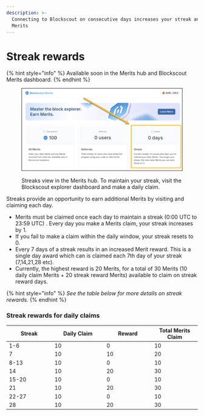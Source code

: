 ```yaml
---
description: >-
  Connecting to Blockscout on consecutive days increases your streak and your
  Merits
---
```


# Streak rewards

{% hint style="info" %}
Available soon in the Merits hub and Blockscout Merits dashboard.
{% endhint %}

<figure><img src="../../.gitbook/assets/merits-hub.png" alt=""><figcaption><p>Streaks view in the Merits hub. To maintain your streak, visit the Blockscout explorer dashboard and make a daily claim.</p></figcaption></figure>

Streaks provide an opportunity to earn additional Merits by visiting and claiming each day.&#x20;

* Merits must be claimed once each day to maintain a streak (0:00 UTC to 23:59 UTC) . Every day you make a Merits claim, your streak increases by 1.&#x20;
* If you fail to make a claim within the daily window, your streak resets to 0.&#x20;
* Every 7 days of a streak results in an increased Merit reward. This is a single day award which can is claimed each 7th day of your streak (7,14,21,28 etc).&#x20;
* Currently, the highest reward is 20 Merits, for a total of 30 Merits (10 daily claim Merits + 20 streak reward Merits) available to claim on streak reward days.

{% hint style="info" %}
_See the table below for more details on streak rewards._
{% endhint %}

### Streak rewards for daily claims

<table><thead><tr><th width="106">Streak</th><th width="123">Daily Claim</th><th width="112">Reward</th><th>Total Merits Claim</th></tr></thead><tbody><tr><td>1-6</td><td>10</td><td>0</td><td>10</td></tr><tr><td>7</td><td>10</td><td>10</td><td>20</td></tr><tr><td>8-13</td><td>10</td><td>0</td><td>10</td></tr><tr><td>14</td><td>10</td><td>20</td><td>30</td></tr><tr><td>15-20</td><td>10</td><td>0</td><td>10</td></tr><tr><td>21</td><td>10</td><td>20</td><td>30</td></tr><tr><td>22-27</td><td>10</td><td>0</td><td>10</td></tr><tr><td>28</td><td>10</td><td>20</td><td>30</td></tr></tbody></table>

